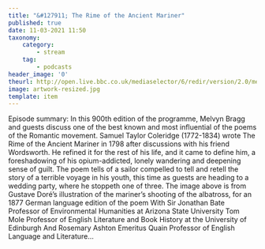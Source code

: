 ```yaml
---
title: "&#127911; The Rime of the Ancient Mariner"
published: true
date: 11-03-2021 11:50
taxonomy:
    category:
        - stream
    tag:
        - podcasts
header_image: '0'
theurl: http://open.live.bbc.co.uk/mediaselector/6/redir/version/2.0/mediaset/audio-nondrm-download/proto/http/vpid/p098hrgt.mp3
image: artwork-resized.jpg
template: item
--- 
```

Episode summary: In this 900th edition of the programme, Melvyn Bragg and guests discuss one of the best known and most influential of the poems of the Romantic movement. Samuel Taylor Coleridge (1772-1834) wrote The Rime of the Ancient Mariner in 1798 after discussions with his friend Wordsworth. He refined it for the rest of his life, and it came to define him, a foreshadowing of his opium-addicted, lonely wandering and deepening sense of guilt. The poem tells of a sailor compelled to tell and retell the story of a terrible voyage in his youth, this time as guests are heading to a wedding party, where he stoppeth one of three. The image above is from Gustave Doré’s illustration of the mariner’s shooting of the albatross, for an 1877 German language edition of the poem With Sir Jonathan Bate Professor of Environmental Humanities at Arizona State University Tom Mole Professor of English Literature and Book History at the University of Edinburgh And Rosemary Ashton Emeritus Quain Professor of English Language and Literature…
